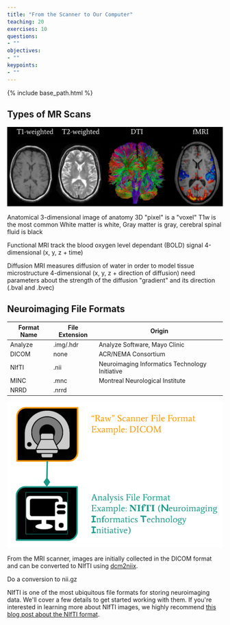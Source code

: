 ```yaml
---
title: "From the Scanner to Our Computer"
teaching: 20
exercises: 10
questions:
- ""
objectives:
- ""
keypoints:
- ""
---
```


{% include base_path.html %}

## Types of MR Scans

![mr-scan-types](../fig/mr_scan_types.png)

Anatomical
3-dimensional image of anatomy
3D "pixel" is a "voxel"
T1w is the most common
White matter is white, Gray matter is gray, cerebral spinal fluid is black

Functional MRI
track the blood oxygen level dependant (BOLD) signal
4-dimensional (x, y, z + time)

Diffusion MRI
measures diffusion of water in order to model tissue microstructure
4-dimensional (x, y, z + direction of diffusion)
need parameters about the strength of the diffusion "gradient" and its direction (.bval and .bvec)

## Neuroimaging File Formats

|Format Name | File Extension | Origin |
|---|---|---|
| Analyze | .img/.hdr | Analyze Software, Mayo Clinic |
| DICOM | none | ACR/NEMA Consortium |
| NIfTI | .nii | Neuroimaging Informatics Technology Initiative |
| MINC | .mnc | Montreal Neurological Institute |
| NRRD | .nrrd | |

![dicom-to-nifti](../fig/dicom_to_nifti.png)

From the MRI scanner, images are initially collected in the DICOM format and can be converted to NIfTI using [dcm2niix](https://github.com/rordenlab/dcm2niix).

Do a conversion to nii.gz

NIfTI is one of the most ubiquitous file formats for storing neuroimaging data. We'll cover a few details to get started working with them. If you're interested in learning more about NIfTI images, we highly recommend [this blog post about the NIfTI format](http://brainder.org/2012/09/23/the-nifti-file-format/).


